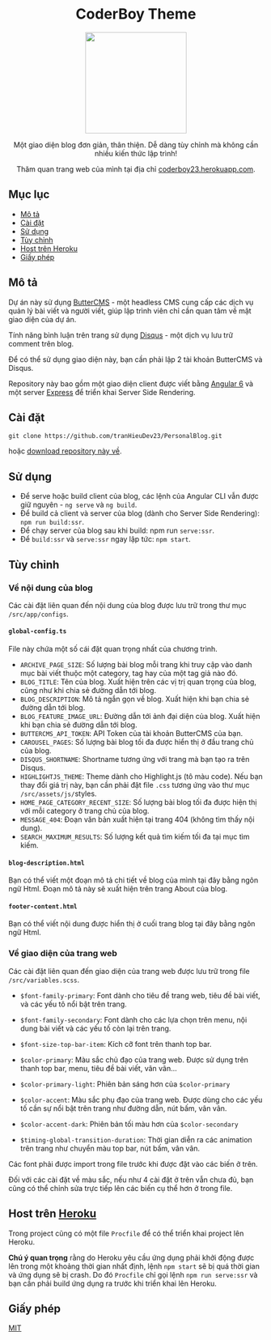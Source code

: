 <h1 align="center">CoderBoy Theme</h1>
<p align="center">
    <img src="https://scontent.fhph1-2.fna.fbcdn.net/v/t1.0-9/26195982_314414552401860_673476996156876329_n.jpg?_nc_cat=0&amp;oh=a558cf0a24fca6252db9630c5f58f9ad&amp;oe=5BAE3053" alt="" width="200" height="200"/>
</p>
<p align="center">
    Một giao diện blog đơn giản, th&acirc;n thiện. Dễ d&agrave;ng t&ugrave;y chỉnh m&agrave; kh&ocirc;ng cần nhiều kiến thức lập tr&igrave;nh!
</p>
<p align="center">
    Thăm quan trang web của m&igrave;nh tại địa chỉ&nbsp;<a title="CoderBoy" href="https://coderboy23.herokuapp.com/" target="_blank" rel="noopener">coderboy23.herokuapp.com</a>.
</p>

Mục lục
-------

*   [Mô tả](#description)
*   [Cài đặt](#installation)
*   [Sử dụng](#usage)
*   [Tùy chỉnh](#config)
*   [Host trên Heroku](#heroku)
*   [Giấy phép](#license)

<a name="description"></a>

## Mô tả

Dự án này sử dụng [ButterCMS](https://buttercms.com/) - một headless CMS cung cấp các dịch vụ quản lý bài viết và người viết, giúp lập trình viên chỉ cần quan tâm về mặt giao diện của dự án.

Tính năng bình luận trên trang sử dụng [Disqus](https://disqus.com/) - một dịch vụ lưu trữ comment trên blog.

Để có thể sử dụng giao diện này, bạn cần phải lập 2 tài khoản ButterCMS và Disqus.

Repository này bao gồm một giao diện client được viết bằng [Angular 6](https://angular.io) và một server [Express](https://expressjs.com) để triển khai Server Side Rendering.

<a name="installation"></a>

## Cài đặt

    git clone https://github.com/tranHieuDev23/PersonalBlog.git

hoặc [download repository này về](https://github.com/tranHieuDev23/PersonalBlog/archive/master.zip).

<a name="usage"></a>

## Sử dụng

*   Để serve hoặc build client của blog, các lệnh của Angular CLI vẫn được giữ nguyên - `ng serve` và `ng build`.
*   Để build cả client và server của blog (dành cho Server Side Rendering): `npm run build:ssr`.
*   Để chạy server của blog sau khi build: npm run `serve:ssr`.
*   Để `build:ssr` và `serve:ssr` ngay lập tức: `npm start`.

<a name="config"></a>

## Tùy chỉnh

### Về nội dung của blog

Các cài đặt liên quan đến nội dung của blog được lưu trữ trong thư mục `/src/app/configs`.

#### `global-config.ts`

File này chứa một số cái đặt quan trọng nhất của chương trình.

*   `ARCHIVE_PAGE_SIZE`: Số lượng bài blog mỗi trang khi truy cập vào danh mục bài viết thuộc một category, tag hay của một tag giả nào đó.
*   `BLOG_TITLE`: Tên của blog. Xuất hiện trên các vị trị quan trọng của blog, cũng như khi chia sẻ đường dẫn tới blog.
*   `BLOG_DESCRIPTION`: Mô tả ngắn gọn về blog. Xuất hiện khi bạn chia sẻ đường dẫn tới blog.
*   `BLOG_FEATURE_IMAGE_URL`: Đường dẫn tới ảnh đại diện của blog. Xuất hiện khi bạn chia sẻ đường dẫn tới blog.
*   `BUTTERCMS_API_TOKEN`: API Token của tài khoản ButterCMS của bạn.
*   `CAROUSEL_PAGES`: Số lượng bài blog tối đa được hiển thị ở đầu trang chủ của blog.
*   `DISQUS_SHORTNAME`: Shortname tương ứng với trang mà bạn tạo ra trên Disqus.
*   `HIGHLIGHTJS_THEME`: Theme dành cho Highlight.js (tô màu code). Nếu bạn thay đổi giá trị này, bạn cần phải đặt file `.css` tương ứng vào thư mục `/src/assets/js/`styles.
*   `HOME_PAGE_CATEGORY_RECENT_SIZE`: Số lượng bài blog tối đa được hiện thị với mỗi category ở trang chủ của blog.
*   `MESSAGE_404`: Đoạn văn bản xuất hiện tại trang 404 (không tìm thấy nội dung).
*   `SEARCH_MAXIMUM_RESULTS`: Số lượng kết quả tìm kiếm tối đa tại mục tìm kiếm.

#### `blog-description.html`

Bạn có thể viết một đoạn mô tả chi tiết về blog của mình tại đây bằng ngôn ngữ Html. Đoạn mô tả này sẽ xuất hiện trên trang About của blog.

#### `footer-content.html`

Bạn có thể viết nội dung được hiển thị ở cuối trang blog tại đây bằng ngôn ngữ Html.

### Về giao diện của trang web

Các cài đặt liên quan đến giao diện của trang web được lưu trữ trong file `/src/variables.scss`.

*   `$font-family-primary`: Font dành cho tiêu đề trang web, tiêu đề bài viết, và các yếu tô nổi bật trên trang.
    
*   `$font-family-secondary`: Font dành cho các lựa chọn trên menu, nội dung bài viết và các yếu tố còn lại trên trang.
    
*   `$font-size-top-bar-item`: Kích cỡ font trên thanh top bar.
    
*   `$color-primary`: Màu sắc chủ đạo của trang web. Được sử dụng trên thanh top bar, menu, tiêu đề bài viết, vân vân...
    
*   `$color-primary-light`: Phiên bản sáng hơn của `$color-primary`
    
*   `$color-accent`: Màu sắc phụ đạo của trang web. Được dùng cho các yếu tố cần sự nổi bật trên trang như đường dẫn, nút bấm, vân vân.
    
*   `$color-accent-dark`: Phiên bản tối màu hơn của `$color-secondary`
    
*   `$timing-global-transition-duration`: Thời gian diễn ra các animation trên trang như chuyển màu top bar, nút bấm, vân vân.
    

Các font phải được import trong file trước khi được đặt vào các biến ở trên.

Đối với các cài đặt về màu sắc, nếu như 4 cài đặt ở trên vẫn chưa đủ, bạn cũng có thể chỉnh sửa trực tiếp lên các biến cụ thể hơn ở trong file.

<a name="heroku"></a>

## Host trên [Heroku](https://heroku.com/)

Trong project cũng có một file `Procfile` để có thể triển khai project lên Heroku.

**Chú ý quan trọng** rằng do Heroku yêu cầu ứng dụng phải khởi động được lên trong một khoảng thời gian nhất định, lệnh `npm start` sẽ bị quá thời gian và ứng dụng sẽ bị crash. Do đó `Procfile` chỉ gọi lệnh `npm run serve:ssr` và bạn cần phải build ứng dụng ra trước khi triển khai lên Heroku.

<a name="license"></a>

## Giấy phép

[MIT](https://choosealicense.com/licenses/mit/)